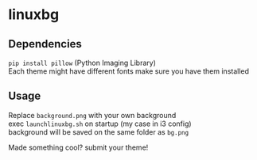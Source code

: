 # linuxbg


## Dependencies

`pip install pillow` (Python Imaging Library)  
Each theme might have different fonts make sure you have them installed

## Usage

Replace `background.png` with your own background  
exec `launchlinuxbg.sh` on startup (my case in i3 config)  
background will be saved on the same folder as `bg.png`
  
  
Made something cool? submit your theme!
